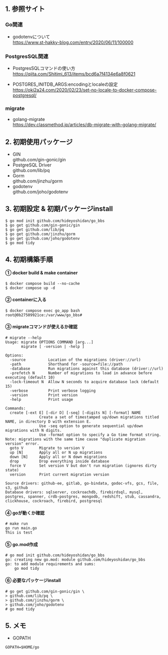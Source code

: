 ## 1. 参照サイト
### Go関連
  - godotenvについて  
    https://www.st-hakky-blog.com/entry/2020/06/11/100000

### PostgresSQL関連
  - PostgresSQLコマンドの使い方  
    https://qiita.com/Shitimi_613/items/bcd6a7f4134e6a8f0621

  - POSTGRES_INITDB_ARGS:encodingとlocaleの設定  
    https://oki2a24.com/2020/02/23/set-no-locale-to-docker-compose-postgresql/

### migrate
  - golang-migrate  
    https://dev.classmethod.jp/articles/db-migrate-with-golang-migrate/
  
## 2. 初期使用パッケージ
  - GIN  
    github.com/gin-gonic/gin
  - PostgreSQL Driver  
    github.com/lib/pq
  - Gorm  
    github.com/jinzhu/gorm
  - godotenv  
    github.com/joho/godotenv

## 3. 初期設定 & 初期パッケージinstall
```
$ go mod init github.com/hideyoshidan/go_bbs
$ go get github.com/gin-gonic/gin
$ go get github.com/lib/pq
$ go get github.com/jinzhu/gorm
$ go get github.com/joho/godotenv
$ go mod tidy
```

## 4. 初期構築手順
#### ① docker build & make container
```
$ docker compose build --no-cache
$ docker compose up -d
```

#### ② containerに入る
```
$ docker compose exec go_app bash 
root@0b27509921ce:/var/www/go_bbs#
```

#### ③ migrateコマンドが使えるか確認
```
# migrate --help
Usage: migrate OPTIONS COMMAND [arg...]
       migrate [ -version | -help ]

Options:
  -source          Location of the migrations (driver://url)
  -path            Shorthand for -source=file://path
  -database        Run migrations against this database (driver://url)
  -prefetch N      Number of migrations to load in advance before executing (default 10)
  -lock-timeout N  Allow N seconds to acquire database lock (default 15)
  -verbose         Print verbose logging
  -version         Print version
  -help            Print usage

Commands:
  create [-ext E] [-dir D] [-seq] [-digits N] [-format] NAME
			   Create a set of timestamped up/down migrations titled NAME, in directory D with extension E.
			   Use -seq option to generate sequential up/down migrations with N digits.
			   Use -format option to specify a Go time format string. Note: migrations with the same time cause "duplicate migration version" error. 
  goto V       Migrate to version V
  up [N]       Apply all or N up migrations
  down [N]     Apply all or N down migrations
  drop         Drop everything inside database
  force V      Set version V but don't run migration (ignores dirty state)
  version      Print current migration version

Source drivers: github-ee, gitlab, go-bindata, godoc-vfs, gcs, file, s3, github
Database drivers: sqlserver, cockroachdb, firebirdsql, mysql, postgres, spanner, crdb-postgres, mongodb, redshift, stub, cassandra, clickhouse, cockroach, firebird, postgresql
```

#### ④ goが動くか確認
```
# make run
go run main.go
This is test
```

#### ⑤ go.mod作成
```
# go mod init github.com/hideyoshidan/go_bbs
go: creating new go.mod: module github.com/hideyoshidan/go_bbs
go: to add module requirements and sums:
	go mod tidy
```

#### ⑥ 必要なパッケージinstall
```
# go get github.com/gin-gonic/gin \
> github.com/lib/pq \
> github.com/jinzhu/gorm \
> github.com/joho/godotenv
# go mod tidy
```

## 5. メモ
  - GOPATH
```
GOPATH=$HOME/go
```
